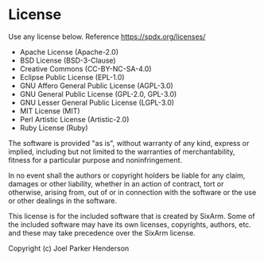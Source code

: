 # License

Use any license below. Reference https://spdx.org/licenses/

  * Apache License (Apache-2.0)
  * BSD License (BSD-3-Clause)
  * Creative Commons (CC-BY-NC-SA-4.0)
  * Eclipse Public License (EPL-1.0)
  * GNU Affero General Public License (AGPL-3.0)
  * GNU General Public License (GPL-2.0, GPL-3.0)
  * GNU Lesser General Public License (LGPL-3.0)
  * MIT License (MIT)
  * Perl Artistic License (Artistic-2.0)
  * Ruby License (Ruby)

The software is provided "as is", without warranty of any kind,
express or implied, including but not limited to the warranties of
merchantability, fitness for a particular purpose and noninfringement.

In no event shall the authors or copyright holders be liable for any
claim, damages or other liability, whether in an action of contract,
tort or otherwise, arising from, out of or in connection with the
software or the use or other dealings in the software.

This license is for the included software that is created by SixArm.
Some of the included software may have its own licenses, copyrights,
authors, etc. and these may take precedence over the SixArm license.

Copyright (c) Joel Parker Henderson
